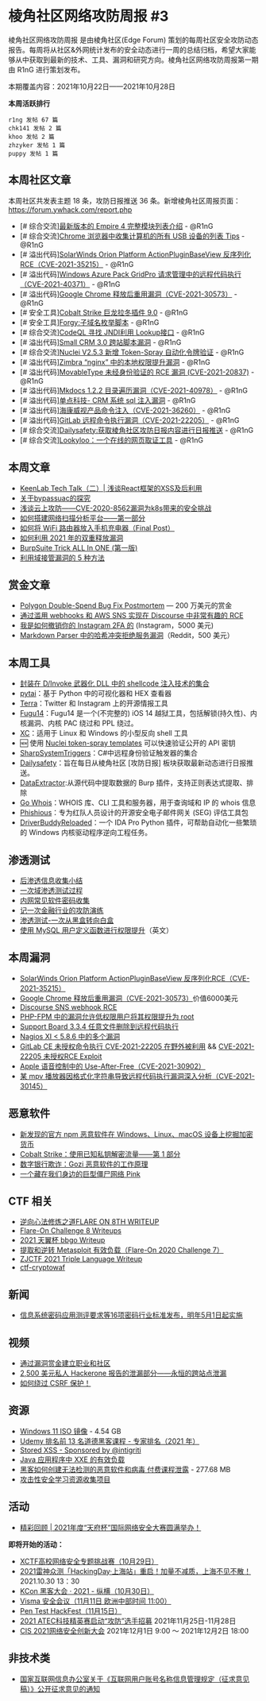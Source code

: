 # 棱角社区网络攻防周报 #3

棱角社区网络攻防周报 是由棱角社区(Edge Forum) 策划的每周社区安全攻防动态报告。每周将从社区&外网统计发布的安全动态进行一周的总结归档，希望大家能够从中获取到最新的技术、工具、漏洞和研究方向。棱角社区网络攻防周报第一期由 R1nG 进行策划发布。

本期覆盖内容：2021年10月22日——2021年10月28日

**本周活跃排行**

```
r1ng 发帖 67 篇
chk141 发帖 2 篇
khoo 发帖 2 篇
zhzyker 发帖 1 篇
puppy 发帖 1 篇
```

## 本周社区文章

本周社区共发表主题 18 条，攻防日报推送 36 条。新增棱角社区周报页面：https://forum.ywhack.com/report.php

* [# 综合交流][最新版本的 Empire 4 完整模块列表介绍](https://forum.ywhack.com/thread-116664-1-1.html) - @R1nG
* [# 综合交流][Chrome 浏览器中收集计算机的所有 USB 设备的列表 Tips](https://forum.ywhack.com/thread-116666-1-1.html) - @R1nG
* [# 溢出代码][SolarWinds Orion Platform ActionPluginBaseView 反序列化RCE（CVE-2021-35215）](https://forum.ywhack.com/thread-116658-1-1.html) - @R1nG
* [# 溢出代码][Windows Azure Pack GridPro 请求管理中的远程代码执行（CVE-2021-40371）](https://forum.ywhack.com/thread-116662-1-1.html) - @R1nG
* [# 溢出代码][Google Chrome 释放后重用漏洞（CVE-2021-30573）](https://forum.ywhack.com/thread-116665-1-1.html) - @R1nG
* [# 安全工具][Cobalt Strike 巨龙拉冬插件 9.0](https://forum.ywhack.com/thread-116668-1-1.html) - @R1nG
* [# 安全工具][Forgy:子域名枚举脚本](https://forum.ywhack.com/thread-116671-1-1.html) - @R1nG
* [# 综合交流][CodeQL 寻找 JNDI利用 Lookup接口](https://forum.ywhack.com/thread-116675-1-1.html) - @R1nG
* [# 溢出代码][Small CRM 3.0 跨站脚本漏洞](https://forum.ywhack.com/thread-116676-1-1.html) - @R1nG
* [# 综合交流][Nuclei V2.5.3 新增 Token-Spray 自动化令牌验证](https://forum.ywhack.com/thread-116685-1-1.html) - @R1nG
* [# 溢出代码][Zimbra “nginx” 中的本地权限提升漏洞](https://forum.ywhack.com/thread-116678-1-1.html) - @R1nG
* [# 溢出代码][MovableType 未经身份验证的 RCE 漏洞 (CVE-2021-20837)](https://forum.ywhack.com/thread-116684-1-1.html) - @R1nG
* [# 溢出代码][Mkdocs 1.2.2 目录遍历漏洞（CVE-2021-40978）](https://forum.ywhack.com/thread-116689-1-1.html) - @R1nG
* [# 溢出代码][单点科技- CRM 系统 sql 注入漏洞](https://forum.ywhack.com/thread-116697-1-1.html) - @R1nG
* [# 溢出代码][海康威视产品命令注入（CVE-2021-36260）](https://forum.ywhack.com/thread-116687-1-1.html) - @R1nG
* [# 溢出代码][GitLab 远程命令执行漏洞（CVE-2021-22205）](https://forum.ywhack.com/thread-116706-1-1.html) - @R1nG
* [# 综合交流][Dailysafety:获取棱角社区攻防日报内容进行日报推送](https://forum.ywhack.com/thread-116690-1-1.html) - @R1nG
* [# 综合交流][Lookyloo：一个在线的网页取证工具](https://forum.ywhack.com/thread-116686-1-1.html) - @R1nG


## 本周文章

* [KeenLab Tech Talk（二）| 浅谈React框架的XSS及后利用](https://mp.weixin.qq.com/s/1AU2TEePckzSWpHyuEGGJQ)
* [关于bypassuac的探究](https://forum.butian.net/share/793)
* [浅谈云上攻防——CVE-2020-8562漏洞为k8s带来的安全挑战](https://mp.weixin.qq.com/s/HCBL7SND_-IZqeqX_vchug)
* [如何搭建网络扫描分析平台——第一部分](https://medium.com/@fapro0/how-to-build-a-network-scanning-analysis-platform-part-i-efab6740b740)
* [如何将 WiFi 路由器放入手机充电器（Final Post）](https://machinehum.medium.com/i-put-a-wifi-router-into-a-phone-charger-final-post-c4be866e1d34)
* [如何利用 2021 年的双重释放漏洞](https://github.com/stong/how-to-exploit-a-double-free)
* [BurpSuite Trick ALL In ONE (第一版)](https://forum.butian.net/share/686)
* [利用域接管漏洞的 5 种方法](https://redhuntlabs.com/blog/5-ways-to-exploit-a-domain-takeover-vulnerability.html)

## 赏金文章

* [Polygon Double-Spend Bug Fix Postmortem](https://medium.com/immunefi/polygon-double-spend-bug-fix-postmortem-2m-bounty-5a1db09db7f1) — 200 万美元的赏金
* [通过滥用 webhooks 和 AWS SNS 实现在 Discourse 中非常有趣的 RCE](https://0day.click/recipe/discourse-sns-rce/)
* [我是如何撤销你的 Instagram 2FA 的](https://dhiyaneshgeek.github.io/web/security/2021/10/23/how-i-was-able-to-revoke-your-instagram-2fa/) (Instagram，5000 美元)
* [Markdown Parser 中的哈希冲突拒绝服务漏洞](https://hackerone.com/reports/1341957)（Reddit，500 美元）

## 本周工具

* [封装在 D/Invoke 武器化 DLL 中的 shellcode 注入技术的集合](https://github.com/snovvcrash/DInjector)
* [pytai](https://github.com/Dvd848/pytai)：基于 Python 中的可视化器和 HEX 查看器
* [Terra](https://github.com/xadhrit/terra)：Twitter 和 Instagram 上的开源情报工具
* [Fugu14](https://github.com/LinusHenze/Fugu14)：Fugu14 是一个(不完整的) iOS 14 越狱工具，包括解锁(持久性)、内核漏洞、内核 PAC 绕过和 PPL 绕过。
* [XC](https://github.com/xct/xc)：适用于 Linux 和 Windows 的小型反向 shell 工具
* 🆕 使用 [Nuclei token-spray templates](https://github.com/projectdiscovery/nuclei-templates/tree/master/token-spray) 可以快速验证公开的 API 密钥
* [SharpSystemTriggers](https://github.com/cube0x0/SharpSystemTriggers)：C#中远程身份验证触发器的集合
* [Dailysafety](https://github.com/EdgeSecurityTeam/Dailysafety)：旨在每日从棱角社区 [攻防日报] 板块获取最新动态进行日报推送。
* [DataExtractor](https://github.com/gwen001/DataExtractor):从源代码中提取数据的 Burp 插件，支持正则表达式提取、排除
* [Go Whois](https://github.com/shlin168/go-whois)：WHOIS 库、CLI 工具和服务器，用于查询域和 IP 的 whois 信息
* [Phishious](https://github.com/Rices/Phishious)：专为红队人员设计的开源安全电子邮件网关 (SEG) 评估工具包
* [DriverBuddyReloaded](https://github.com/VoidSec/DriverBuddyReloaded)：一个 IDA Pro Python 插件，可帮助自动化一些繁琐的 Windows 内核驱动程序逆向工程任务。

## 渗透测试

* [后渗透信息收集小结](https://blog.m1kh.com/index.php/archives/776/)
* [一次域渗透测试过程](https://mp.weixin.qq.com/s/EdA30Vc-p1IjBwuyEASUIw)
* [内网常见软件密码收集](https://forum.butian.net/share/797)
* [记一次金融行业的攻防演练](https://mp.weixin.qq.com/s/esENbfayjJ9nEnwkzIe5ew)
* [渗透测试-一次从黑盒转向白盒](https://websecuritys.cn/archives/Blog-Ac-1.html)
* [使用 MySQL 用户定义函数进行权限提升](https://medium.com/r3d-buck3t/privilege-escalation-with-mysql-user-defined-functions-996ef7d5ceaf)（英文）

## 本周漏洞

* [SolarWinds Orion Platform ActionPluginBaseView 反序列化RCE（CVE-2021-35215）](https://testbnull.medium.com/ph%25C3%25A2n-t%25C3%25ADch-l%25E1%25BB%2597-h%25E1%25BB%2595ng-solarwinds-orion-deserialization-to-rce-cve-2021-31474-b31a5f168bf0)
* [Google Chrome 释放后重用漏洞（CVE-2021-30573）](https://github.com/s4e-lab/CVE-2021-30573-PoC-Google-Chrome)价值6000美元
* [Discourse SNS webhook RCE](https://0day.click/recipe/discourse-sns-rce/)
* [PHP-FPM 中的漏洞允许低权限用户将其权限提升为 root](https://www.ambionics.io/blog/php-fpm-local-root)
* [Support Board 3.3.4 任意文件删除到远程代码执行](https://noob3xploiter.medium.com/support-board-3-3-4-arbitrary-file-deletion-to-remote-code-execution-da4c45b45c83)
* [Nagios XI < 5.8.6 中的多个漏洞](https://www.synacktiv.com/sites/default/files/2021-10/Nagios_XI_multiple_vulnerabilities_0.pdf)
* [GitLab CE 未授权命令执行 CVE-2021-22205 在野外被利用](https://security.humanativaspa.it/gitlab-ce-cve-2021-22205-in-the-wild/) && [CVE-2021-22205 未授权RCE Exploit](https://github.com/r0eXpeR/CVE-2021-22205)
* [Apple 语音控制中的 Use-After-Free（CVE-2021-30902）](https://blog.zecops.com/research/use-after-free-in-voice-control-cve-2021-30902/)
* [某 mpv 播放器因格式化字符串导致远程代码执行漏洞深入分析（CVE-2021-30145）](https://paper.seebug.org/1746/)

## 恶意软件

* [新发现的官方 npm 恶意软件在 Windows、Linux、macOS 设备上挖掘加密货币](https://blog.sonatype.com/newly-found-npm-malware-mines-cryptocurrency-on-windows-linux-macos-devices)
* [Cobalt Strike：使用已知私钥解密流量——第 1 部分](https://blog.nviso.eu/2021/10/21/cobalt-strike-using-known-private-keys-to-decrypt-traffic-part-1/)
* [数字银行欺诈：Gozi 恶意软件的工作原理](https://www.cleafy.com/cleafy-labs/digital-banking-fraud-how-the-gozi-malware-work)
* [一个藏在我们身边的巨型僵尸网络 Pink](https://blog.netlab.360.com/pinkbot/)


## CTF 相关

* [逆向心法修炼之道FLARE ON 8TH WRITEUP](http://blog.nsfocus.net/flare-on-8th-writeup/)
* [Flare-On Challenge 8 Writeups](https://github.com/myrdyr/ctf-writeups/blob/master/flareon8/README.md)
* [2021 天翼杯 bbgo Writeup](https://www.anquanke.com/post/id/254670)
* [提取和逆转 Metasploit 有效负载（Flare-On 2020 Challenge 7）](https://spaceraccoon.dev/imposter-alert-extracting-and-reversing-metasploit-payloads-flare-on-2020)
* [ZJCTF 2021 Triple Language Writeup](https://www.anquanke.com/post/id/256984)
* [ctf-cryptowaf](https://github.com/LiveOverflow/ctf-cryptowaf)

## 新闻

* [信息系统密码应用测评要求等16项密码行业标准发布，明年5月1日起实施](https://mp.weixin.qq.com/s/z_xpY5AlO9fGjmb3zPj_Rw)

## 视频

* [通过漏洞赏金建立职业和社区](https://www.youtube.com/watch?v=SV55nKoaj1U)
* [2,500 美元私人 Hackerone 报告的泄漏部分——永恒的跨站点泄漏](https://www.youtube.com/watch?v=4CNEgTDXI-U)
* [如何绕过 CSRF 保护！](https://www.youtube.com/watch?v=ZLa94_pPVBQ)

## 资源

* [Windows 11 ISO 镜像](https://mega.nz/file/4OBzBaJC#9BjwNEUSZsPcXyhdeB_eChqQbRzlPD2FGmsUEOL7PKs) - 4.54 GB
* [Udemy 排名前 13 名道德黑客课程 - 专家排名（2021 年）](https://www.pythonstacks.com/blog/post/ethical-hacking-courses-udemy/)
* [Stored XSS - Sponsored by @intigriti ](https://securityzines.com/flyers/sxss.html)
* [Java 应用程序中 XXE 的有效负载](https://twitter.com/steventseeley/status/1450114025996500995)
* [黑客如何创建无法检测的恶意软件和病毒 付费课程泄露](https://mega.nz/folder/5V4R3QyC#3NaPApDjgZzBbaum-EeLSg) - 277.68 MB
* [攻击性安全学习资源收集项目](https://github.com/Zeyad-Azima/Offensive-Resources)

## 活动

* [精彩回顾 | 2021年度“天府杯”国际网络安全大赛圆满举办！](https://www.anquanke.com/post/id/256040)

**即将开始的活动：**

* [XCTF高校网络安全专题挑战赛（10月29日）](https://www.xctf.org.cn)
* [2021雷神众测「HackingDay·上海站」重启！加量不减质，上海不见不散！](https://mp.weixin.qq.com/s/4d_Sz5qq4zAuKmEa9k4KcA) 2021.10.30 13：30
* [KCon 黑客大会 · 2021 - 纵横（10月30日）](http://kcon.knownsec.com/2021/#/)
* [Visma 安全会议（11月11日 欧洲中部时间 11:00）](https://visma-seccon.github.io/)
* [Pen Test HackFest（11月15日）](https://www.sans.org/cyber-security-training-events/pen-test-hackfest-2021-live-online/)
* [2021 ATEC科技精英赛启动“攻防”选手招募](https://mp.weixin.qq.com/s/x-cjiS4PD7Io44rfa9h4MQ) 2021年11月25日-11月28日
* [CIS 2021网络安全创新大会](https://cis.freebuf.com/) 2021年12月1日 9:00 ～ 2021年12月2日 18:00

## 非技术类

* [国家互联网信息办公室关于《互联网用户账号名称信息管理规定（征求意见稿）》公开征求意见的通知](http://www.cac.gov.cn/2021-10/26/c_1636843202454310.htm)